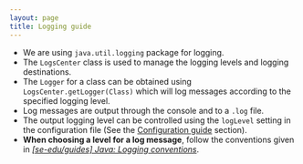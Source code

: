 ```yaml
---
layout: page
title: Logging guide
---
```


* We are using `java.util.logging` package for logging.
* The `LogsCenter` class is used to manage the logging levels and logging destinations.
* The `Logger` for a class can be obtained using `LogsCenter.getLogger(Class)` which will log messages according to the
  specified logging level.
* Log messages are output through the console and to a `.log` file.
* The output logging level can be controlled using the `logLevel` setting in the configuration file (See
  the [Configuration guide](Configuration.md) section).
* **When choosing a level for a log message**, follow the conventions given in [_[se-edu/guides] Java: Logging
  conventions_](https://se-education.org/guides/conventions/java/logging.html).
